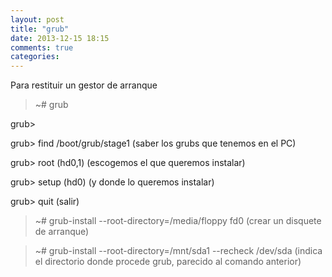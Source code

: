 ```yaml
---
layout: post
title: "grub"
date: 2013-12-15 18:15
comments: true
categories: 
---
```

Para restituir un gestor de arranque

>~# grub

grub>

grub> find /boot/grub/stage1    (saber los grubs que tenemos en el PC)

grub> root (hd0,1)     (escogemos el que queremos instalar)

grub> setup (hd0)     (y donde lo queremos instalar)

grub> quit                 (salir)

>~# grub-install --root-directory=/media/floppy fd0 (crear un disquete de arranque)

>~# grub-install --root-directory=/mnt/sda1 --recheck /dev/sda (indica el directorio donde procede grub, parecido al comando anterior)

